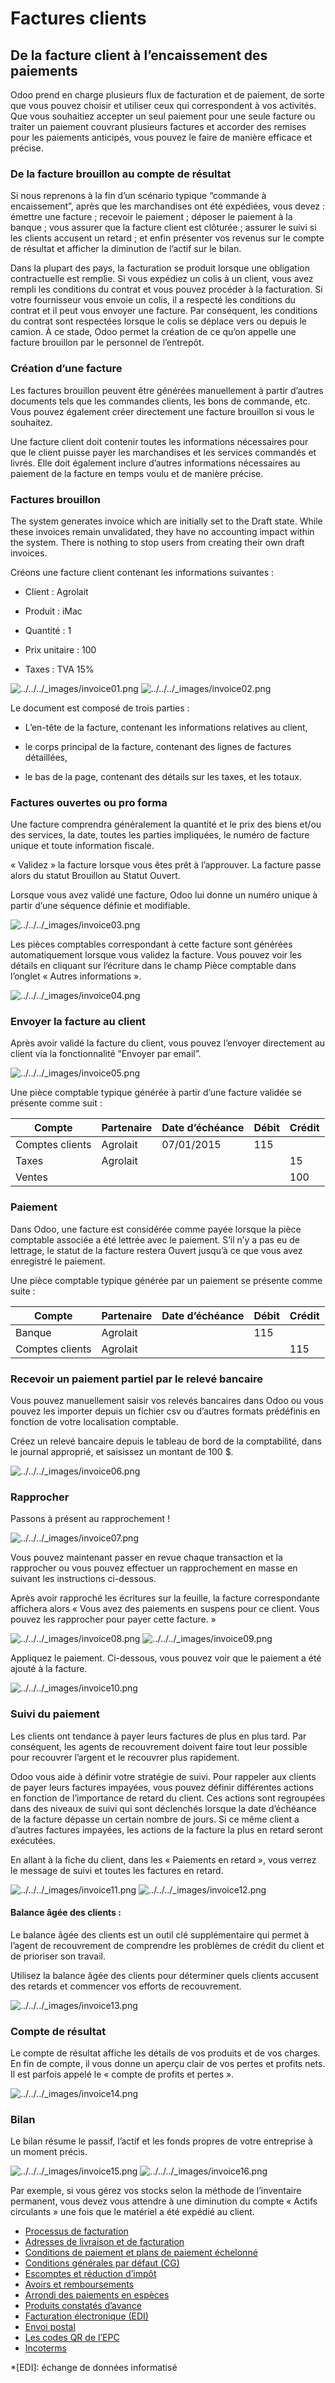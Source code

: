 # Factures clients

## De la facture client à l’encaissement des paiements

Odoo prend en charge plusieurs flux de facturation et de paiement, de sorte
que vous pouvez choisir et utiliser ceux qui correspondent à vos activités.
Que vous souhaitiez accepter un seul paiement pour une seule facture ou
traiter un paiement couvrant plusieurs factures et accorder des remises pour
les paiements anticipés, vous pouvez le faire de manière efficace et précise.

### De la facture brouillon au compte de résultat

Si nous reprenons à la fin d’un scénario typique “commande à encaissement”,
après que les marchandises ont été expédiées, vous devez : émettre une facture
; recevoir le paiement ; déposer le paiement à la banque ; vous assurer que la
facture client est clôturée ; assurer le suivi si les clients accusent un
retard ; et enfin présenter vos revenus sur le compte de résultat et afficher
la diminution de l’actif sur le bilan.

Dans la plupart des pays, la facturation se produit lorsque une obligation
contractuelle est remplie. Si vous expédiez un colis à un client, vous avez
rempli les conditions du contrat et vous pouvez procéder à la facturation. Si
votre fournisseur vous envoie un colis, il a respecté les conditions du
contrat et il peut vous envoyer une facture. Par conséquent, les conditions du
contrat sont respectées lorsque le colis se déplace vers ou depuis le camion.
À ce stade, Odoo permet la création de ce qu’on appelle une facture brouillon
par le personnel de l’entrepôt.

### Création d’une facture

Les factures brouillon peuvent être générées manuellement à partir d’autres
documents tels que les commandes clients, les bons de commande, etc. Vous
pouvez également créer directement une facture brouillon si vous le souhaitez.

Une facture client doit contenir toutes les informations nécessaires pour que
le client puisse payer les marchandises et les services commandés et livrés.
Elle doit également inclure d’autres informations nécessaires au paiement de
la facture en temps voulu et de manière précise.

### Factures brouillon

The system generates invoice which are initially set to the Draft state. While
these invoices remain unvalidated, they have no accounting impact within the
system. There is nothing to stop users from creating their own draft invoices.

Créons une facture client contenant les informations suivantes :

  * Client : Agrolait

  * Produit : iMac

  * Quantité : 1

  * Prix unitaire : 100

  * Taxes : TVA 15%

![../../../_images/invoice01.png](../../../_images/invoice01.png)
![../../../_images/invoice02.png](../../../_images/invoice02.png)

Le document est composé de trois parties :

  * L’en-tête de la facture, contenant les informations relatives au client,

  * le corps principal de la facture, contenant des lignes de factures détaillées,

  * le bas de la page, contenant des détails sur les taxes, et les totaux.

### Factures ouvertes ou pro forma

Une facture comprendra généralement la quantité et le prix des biens et/ou des
services, la date, toutes les parties impliquées, le numéro de facture unique
et toute information fiscale.

« Validez » la facture lorsque vous êtes prêt à l’approuver. La facture passe
alors du statut Brouillon au Statut Ouvert.

Lorsque vous avez validé une facture, Odoo lui donne un numéro unique à partir
d’une séquence définie et modifiable.

![../../../_images/invoice03.png](../../../_images/invoice03.png)

Les pièces comptables correspondant à cette facture sont générées
automatiquement lorsque vous validez la facture. Vous pouvez voir les détails
en cliquant sur l’écriture dans le champ Pièce comptable dans l’onglet «
Autres informations ».

![../../../_images/invoice04.png](../../../_images/invoice04.png)

### Envoyer la facture au client

Après avoir validé la facture du client, vous pouvez l’envoyer directement au
client via la fonctionnalité “Envoyer par email”.

![../../../_images/invoice05.png](../../../_images/invoice05.png)

Une pièce comptable typique générée à partir d’une facture validée se présente
comme suit :

**Compte** | **Partenaire** | **Date d’échéance** | **Débit** | **Crédit**  
---|---|---|---|---  
Comptes clients | Agrolait | 07/01/2015 | 115 |   
Taxes | Agrolait |  |  | 15  
Ventes |  |  |  | 100  
  
### Paiement

Dans Odoo, une facture est considérée comme payée lorsque la pièce comptable
associée a été lettrée avec le paiement. S’il n’y a pas eu de lettrage, le
statut de la facture restera Ouvert jusqu’à ce que vous avez enregistré le
paiement.

Une pièce comptable typique générée par un paiement se présente comme suite :

**Compte** | **Partenaire** | **Date d’échéance** | **Débit** | **Crédit**  
---|---|---|---|---  
Banque | Agrolait |  | 115 |   
Comptes clients | Agrolait |  |  | 115  
  
### Recevoir un paiement partiel par le relevé bancaire

Vous pouvez manuellement saisir vos relevés bancaires dans Odoo ou vous pouvez
les importer depuis un fichier csv ou d’autres formats prédéfinis en fonction
de votre localisation comptable.

Créez un relevé bancaire depuis le tableau de bord de la comptabilité, dans le
journal approprié, et saisissez un montant de 100 $.

![../../../_images/invoice06.png](../../../_images/invoice06.png)

### Rapprocher

Passons à présent au rapprochement !

![../../../_images/invoice07.png](../../../_images/invoice07.png)

Vous pouvez maintenant passer en revue chaque transaction et la rapprocher ou
vous pouvez effectuer un rapprochement en masse en suivant les instructions
ci-dessous.

Après avoir rapproché les écritures sur la feuille, la facture correspondante
affichera alors « Vous avez des paiements en suspens pour ce client. Vous
pouvez les rapprocher pour payer cette facture. »

![../../../_images/invoice08.png](../../../_images/invoice08.png)
![../../../_images/invoice09.png](../../../_images/invoice09.png)

Appliquez le paiement. Ci-dessous, vous pouvez voir que le paiement a été
ajouté à la facture.

![../../../_images/invoice10.png](../../../_images/invoice10.png)

### Suivi du paiement

Les clients ont tendance à payer leurs factures de plus en plus tard. Par
conséquent, les agents de recouvrement doivent faire tout leur possible pour
recouvrer l’argent et le recouvrer plus rapidement.

Odoo vous aide à définir votre stratégie de suivi. Pour rappeler aux clients
de payer leurs factures impayées, vous pouvez définir différentes actions en
fonction de l’importance de retard du client. Ces actions sont regroupées dans
des niveaux de suivi qui sont déclenchés lorsque la date d’échéance de la
facture dépasse un certain nombre de jours. Si ce même client a d’autres
factures impayées, les actions de la facture la plus en retard seront
exécutées.

En allant à la fiche du client, dans les « Paiements en retard », vous verrez
le message de suivi et toutes les factures en retard.

![../../../_images/invoice11.png](../../../_images/invoice11.png)
![../../../_images/invoice12.png](../../../_images/invoice12.png)

#### Balance âgée des clients :

Le balance âgée des clients est un outil clé supplémentaire qui permet à
l’agent de recouvrement de comprendre les problèmes de crédit du client et de
prioriser son travail.

Utilisez la balance âgée des clients pour déterminer quels clients accusent
des retards et commencer vos efforts de recouvrement.

![../../../_images/invoice13.png](../../../_images/invoice13.png)

### Compte de résultat

Le compte de résultat affiche les détails de vos produits et de vos charges.
En fin de compte, il vous donne un aperçu clair de vos pertes et profits nets.
Il est parfois appelé le « compte de profits et pertes ».

![../../../_images/invoice14.png](../../../_images/invoice14.png)

### Bilan

Le bilan résume le passif, l’actif et les fonds propres de votre entreprise à
un moment précis.

![../../../_images/invoice15.png](../../../_images/invoice15.png)
![../../../_images/invoice16.png](../../../_images/invoice16.png)

Par exemple, si vous gérez vos stocks selon la méthode de l’inventaire
permanent, vous devez vous attendre à une diminution du compte « Actifs
circulants » une fois que le matériel a été expédié au client.

  * [Processus de facturation](customer_invoices/overview.html)
  * [Adresses de livraison et de facturation](customer_invoices/customer_addresses.html)
  * [Conditions de paiement et plans de paiement échelonné](customer_invoices/payment_terms.html)
  * [Conditions générales par défaut (CG)](customer_invoices/terms_conditions.html)
  * [Escomptes et réduction d’impôt](customer_invoices/cash_discounts.html)
  * [Avoirs et remboursements](customer_invoices/credit_notes.html)
  * [Arrondi des paiements en espèces](customer_invoices/cash_rounding.html)
  * [Produits constatés d’avance](customer_invoices/deferred_revenues.html)
  * [Facturation électronique (EDI)](customer_invoices/electronic_invoicing.html)
  * [Envoi postal](customer_invoices/snailmail.html)
  * [Les codes QR de l’EPC](customer_invoices/epc_qr_code.html)
  * [Incoterms](customer_invoices/incoterms.html)

  *[EDI]: échange de données informatisé

